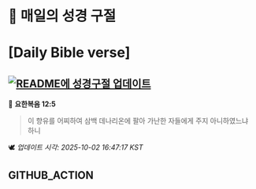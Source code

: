 # 🙏 매일의 성경 구절
# [Daily Bible verse]
## [![README에 성경구절 업데이트](https://github.com/DONGSUKA/first_test/actions/workflows/update-readme-bible.yml/badge.svg)](https://github.com/DONGSUKA/first_test/actions/workflows/update-readme-bible.yml)
<!-- START_BIBLE_VERSE -->
📖 **요한복음 12:5**
> 이 향유를 어찌하여 삼백 데나리온에 팔아 가난한 자들에게 주지 아니하였느냐 하니

🕊️ _업데이트 시각: 2025-10-02 16:47:17 KST_
  <!-- END_BIBLE_VERSE -->
## GITHUB_ACTION
